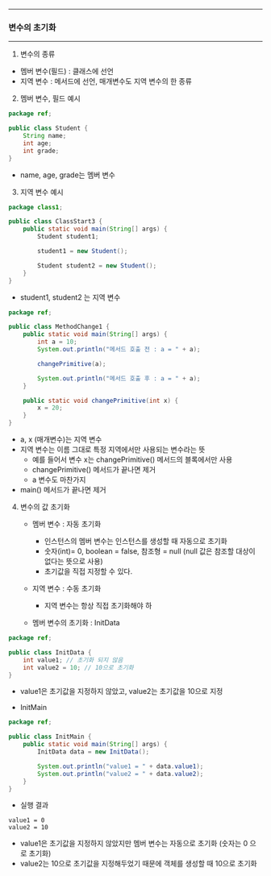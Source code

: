-----
### 변수의 초기화
-----
1. 변수의 종류
  - 멤버 변수(필드) : 클래스에 선언
  - 지역 변수 : 메서드에 선언, 매개변수도 지역 변수의 한 종류

2. 멤버 변수, 필드 예시
```java
package ref;

public class Student {
    String name;
    int age;
    int grade;
}
```
  - name, age, grade는 멤버 변수

3. 지역 변수 예시
```java
package class1;

public class ClassStart3 {
    public static void main(String[] args) {
        Student student1;

        student1 = new Student();

        Student student2 = new Student();
    }
}
```
   - student1, student2 는 지역 변수

```java
package ref;

public class MethodChange1 {
    public static void main(String[] args) {
        int a = 10;
        System.out.println("메서드 호출 전 : a = " + a);

        changePrimitive(a);

        System.out.println("메서드 호출 후 : a = " + a);
    }

    public static void changePrimitive(int x) {
        x = 20;
    }
}
```
   - a, x (매개변수)는 지역 변수
   - 지역 변수는 이름 그대로 특정 지역에서만 사용되는 변수라는 뜻
     + 예를 들어서 변수 x는 changePrimitive() 메서드의 블록에서만 사용
     + changePrimitive() 메서드가 끝나면 제거
     + a 변수도 마찬가지
   - main() 메서드가 끝나면 제거

4. 변수의 값 초기화
   - 멤버 변수 : 자동 초기화
      + 인스턴스의 멤버 변수는 인스턴스를 생성할 때 자동으로 초기화
      + 숫자(int)= 0, boolean = false, 참조형 = null (null 값은 참조할 대상이 없다는 뜻으로 사용)
      + 초기값을 직접 지정할 수 있다.

   - 지역 변수 : 수동 초기화
      + 지역 변수는 항상 직접 초기화해야 하

   - 멤버 변수의 초기화 : InitData
```java
package ref;

public class InitData {
    int value1; // 초기화 되지 않음
    int value2 = 10; // 10으로 초기화
}
```
  - value1은 초기값을 지정하지 않았고, value2는 초기값을 10으로 지정

   - InitMain
```java
package ref;

public class InitMain {
    public static void main(String[] args) {
        InitData data = new InitData();

        System.out.println("value1 = " + data.value1);
        System.out.println("value2 = " + data.value2);
    }
}
```
   - 실행 결과
```
value1 = 0
value2 = 10
```
   - value1은 초기값을 지정하지 않았지만 멤버 변수는 자동으로 초기화 (숫자는 0 으로 초기화)
   - value2는 10으로 초기값을 지정해두었기 때문에 객체를 생성할 때 10으로 초기화
